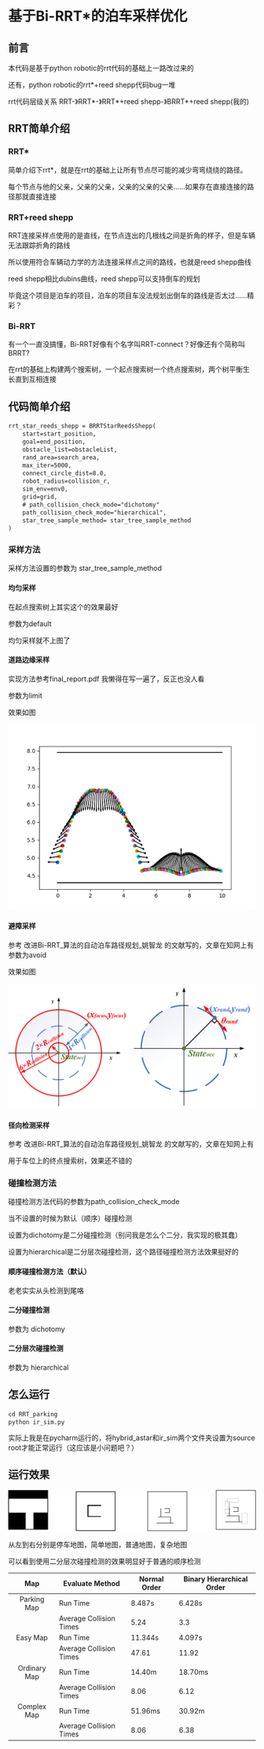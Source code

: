 # 基于Bi-RRT*的泊车采样优化

## 前言
本代码是基于python robotic的rrt代码的基础上一路改过来的

还有，python robotic的rrt*+reed shepp代码bug一堆

rrt代码层级关系 RRT-》RRT*-》RRT*+reed shepp-》BRRT*+reed shepp(我的)

## RRT简单介绍
### RRT*
简单介绍下rrt*，就是在rrt的基础上让所有节点尽可能的减少弯弯绕绕的路径。

每个节点与他的父亲，父亲的父亲，父亲的父亲的父亲……如果存在直接连接的路径那就直接连接

### RRT+reed shepp
RRT连接采样点使用的是直线，在节点连出的几根线之间是折角的样子，但是车辆无法跟踪折角的路线

所以使用符合车辆动力学的方法连接采样点之间的路线，也就是reed shepp曲线

reed shepp相比dubins曲线，reed shepp可以支持倒车的规划

毕竟这个项目是泊车的项目，泊车的项目车没法规划出倒车的路线是否太过……精彩？

### Bi-RRT
有一个一直没搞懂，Bi-RRT好像有个名字叫RRT-connect？好像还有个简称叫BRRT?

在rrt的基础上构建两个搜索树，一个起点搜索树一个终点搜索树，两个树平衡生长直到互相连接

## 代码简单介绍

```
rrt_star_reeds_shepp = BRRTStarReedsShepp(
    start=start_position,
    goal=end_position,
    obstacle_list=obstacleList,
    rand_area=search_area,
    max_iter=5000,
    connect_circle_dist=8.0,
    robot_radius=collision_r,
    sim_env=env0,
    grid=grid,
    # path_collision_check_mode="dichotomy"
    path_collision_check_mode="hierarchical",
    star_tree_sample_method= star_tree_sample_method
)

```

### 采样方法
采样方法设置的参数为 star_tree_sample_method

#### 均匀采样
在起点搜索树上其实这个的效果最好

参数为default

均匀采样就不上图了

#### 道路边缘采样

实现方法参考final_report.pdf 我懒得在写一遍了，反正也没人看

参数为limit

效果如图

![Aaron Swartz](./image/Figure_1.png)

#### 避障采样

参考 改进Bi-RRT_算法的自动泊车路径规划_姚智龙 的文献写的，文章在知网上有
参数为avoid

效果如图

![Aaron Swartz](./image/image1.png)

#### 径向检测采样

参考 改进Bi-RRT_算法的自动泊车路径规划_姚智龙 的文献写的，文章在知网上有


用于车位上的终点搜索树，效果还不错的


### 碰撞检测方法

碰撞检测方法代码的参数为path_collision_check_mode

当不设置的时候为默认（顺序）碰撞检测

设置为dichotomy是二分碰撞检测（别问我是怎么个二分，我实现的极其蠢）

设置为hierarchical是二分层次碰撞检测，这个路径碰撞检测方法效果挺好的



#### 顺序碰撞检测方法（默认）
老老实实从头检测到尾咯

#### 二分碰撞检测
参数为 dichotomy


#### 二分层次碰撞检测
参数为 hierarchical


## 怎么运行
```
cd RRT_parking
python ir_sim.py
```
实际上我是在pycharm运行的，将hybrid_astar和ir_sim两个文件夹设置为source root才能正常运行（这应该是小问题吧？）

## 运行效果
![Aaron Swartz](./image/img.png)

从左到右分别是停车地图，简单地图，普通地图，复杂地图

可以看到使用二分层次碰撞检测的效果明显好于普通的顺序检测



|       Map        | Evaluate Method       | Normal Order | Binary Hierarchical Order |
|:----------------:|-----------------------|--------------|--------------------------|
|   Parking Map    |      Run Time         |    8.487s    |         6.428s           |
|                  | Average Collision Times|    5.24      |         3.3              |
|    Easy Map      |      Run Time         |   11.344s    |         4.097s           |
|                  | Average Collision Times|   47.61      |        11.92             |
|  Ordinary Map    |      Run Time         |   14.40m     |        18.70ms           |
|                  | Average Collision Times|    8.06      |         6.12             |
|   Complex Map    |      Run Time         |   51.96ms    |        30.92m            |
|                  | Average Collision Times|    8.06      |         6.38             |

